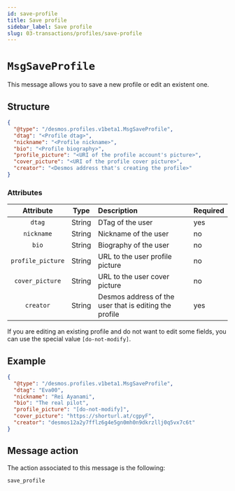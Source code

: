 ```yaml
---
id: save-profile
title: Save profile
sidebar_label: Save profile
slug: 03-transactions/profiles/save-profile
---
```


# `MsgSaveProfile`
This message allows you to save a new profile or edit an existent one.

## Structure
````json
{
  "@type": "/desmos.profiles.v1beta1.MsgSaveProfile",
  "dtag": "<Profile dtag>",
  "nickname": "<Profile nickname>",
  "bio": "<Profile biography>",  
  "profile_picture": "<URI of the profile account's picture>",
  "cover_picture": "<URI of the profile cover picture>",
  "creator": "<Desmos address that's creating the profile>"
}
````

### Attributes
| Attribute | Type | Description | Required |
| :-------: | :----: | :-------- | :------- |
| `dtag` | String | DTag of the user |   yes |
| `nickname` | String | Nickname of the user | no |
| `bio` | String | Biography of the user | no |
| `profile_picture` | String | URL to the user profile picture | no |
| `cover_picture` | String  | URL to the user cover picture | no |
| `creator` | String | Desmos address of the user that is editing the profile | yes |

If you are editing an existing profile and do not want to edit some fields, you can use the special
value `[do-not-modify]`.

## Example

````json
{
  "@type": "/desmos.profiles.v1beta1.MsgSaveProfile",
  "dtag": "Eva00",
  "nickname": "Rei Ayanami",
  "bio": "The real pilot",
  "profile_picture": "[do-not-modify]",
  "cover_picture": "https://shorturl.at/cgpyF",
  "creator": "desmos12a2y7fflz6g4e5gn0mh0n9dkrzllj0q5vx7c6t"
}
````

## Message action
The action associated to this message is the following:

```
save_profile
```

